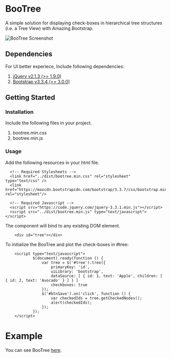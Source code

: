 # BooTree

A simple solution for displaying check-boxes in hierarchical tree structures (i.e. a Tree View) with Amazing Bootstrap.

![BooTree Screenshot](https://i.imgur.com/eHr71T2.png)

## Dependencies

For UI better experiece, Include following dependencies:

1. [jQuery v2.1.3 (>= 1.9.0)](http://jquery.com/)
2. [Bootstrap v3.3.4 (>= 3.0.0)](http://getbootstrap.com/)

## Getting Started

### Installation

Include the following files in your project.

1. bootree.min.css 
2. bootree.min.js

### Usage

Add the following resources in your html file.

```
  <!-- Required Stylesheets -->
  <link href="../dist/bootree.min.css" rel="stylesheet" type="text/css" />
  <link href="https://maxcdn.bootstrapcdn.com/bootstrap/3.3.7/css/bootstrap.min.css" rel="stylesheet"/>

  <!-- Required Javascript -->
  <script src="https://code.jquery.com/jquery-3.3.1.min.js"></script>
  <script src="../dist/bootree.min.js" type="text/javascript"></script>
```

The component will bind to any existing DOM element.

```
	<div id="tree"></div>
```

To initialize the BooTree and plot the check-boxes in #tree:

```
    <script type="text/javascript">
            $(document).ready(function () {
                var tree = $('#tree').tree({
                    primaryKey: 'id',
                    uiLibrary: 'bootstrap',
                    dataSource: [ { id: 1, text: 'Apple', children: [ { id: 2, text: 'Avocado' } ] } ]
                    checkboxes: true
                });
                $('#btnSave').on('click', function () {
                    var checkedIds = tree.getCheckedNodes();
                    alert(checkedIds);
                });
            });
    </script>
```

# Example
You can see BooTree [here](https://jaideepghosh.github.io/BooTree/example/index.html).
